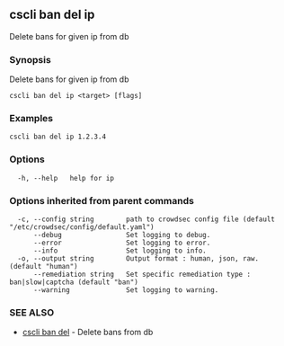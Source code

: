 ## cscli ban del ip

Delete bans for given ip from db

### Synopsis

Delete bans for given ip from db

```
cscli ban del ip <target> [flags]
```

### Examples

```
cscli ban del ip 1.2.3.4
```

### Options

```
  -h, --help   help for ip
```

### Options inherited from parent commands

```
  -c, --config string        path to crowdsec config file (default "/etc/crowdsec/config/default.yaml")
      --debug                Set logging to debug.
      --error                Set logging to error.
      --info                 Set logging to info.
  -o, --output string        Output format : human, json, raw. (default "human")
      --remediation string   Set specific remediation type : ban|slow|captcha (default "ban")
      --warning              Set logging to warning.
```

### SEE ALSO

* [cscli ban del](cscli_ban_del.md)	 - Delete bans from db


